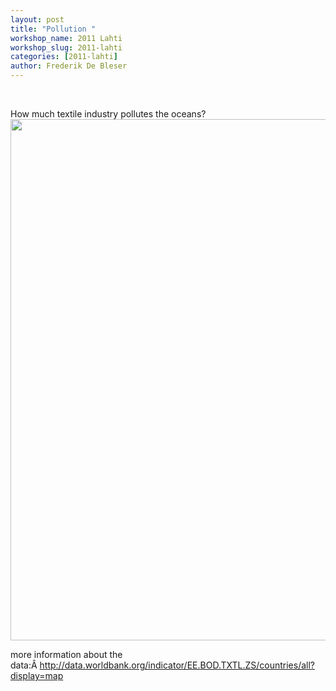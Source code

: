 ```yaml
---
layout: post
title: "Pollution "
workshop_name: 2011 Lahti
workshop_slug: 2011-lahti
categories: [2011-lahti]
author: Frederik De Bleser
---
```

&#xA0;

How much textile industry pollutes the oceans?<a rel="attachment wp-att-87" href="http://workshops.nodebox.net/2011-3/?attachment_id=87"><img class="alignnone size-medium wp-image-87" src="http://workshops.nodebox.net/2011-3/wp-content/uploads/2011/05/draft-590x834.jpg" alt="" width="590" height="834" /></a>

more information about the data:Â http://data.worldbank.org/indicator/EE.BOD.TXTL.ZS/countries/all?display=map
